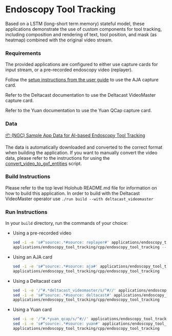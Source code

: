 # Endoscopy Tool Tracking

Based on a LSTM (long-short term memory) stateful model, these applications demonstrate the use of custom components for tool tracking, including composition and rendering of text, tool position, and mask (as heatmap) combined with the original video stream.

### Requirements

The provided applications are configured to either use capture cards for input stream, or a pre-recorded endoscopy video (replayer). 

Follow the [setup instructions from the user guide](https://docs.nvidia.com/clara-holoscan/sdk-user-guide/aja_setup.html) to use the AJA capture card.

Refer to the Deltacast documentation to use the Deltacast VideoMaster capture card.

Refer to the Yuan documentation to use the Yuan QCap capture card.

### Data

[📦️ (NGC) Sample App Data for AI-based Endoscopy Tool Tracking](https://catalog.ngc.nvidia.com/orgs/nvidia/teams/clara-holoscan/resources/holoscan_endoscopy_sample_data)

The data is automatically downloaded and converted to the correct format when building the application.
If you want to manually convert the video data, please refer to the instructions for using the [convert_video_to_gxf_entities](https://github.com/nvidia-holoscan/holoscan-sdk/tree/main/scripts#convert_video_to_gxf_entitiespy) script.


### Build Instructions

Please refer to the top level Holohub README.md file for information on how to build this application.
In order to build with the Deltacast VideoMaster operator use ```./run build --with deltacast_videomaster```

### Run Instructions

In your `build` directory, run the commands of your choice:

* Using a pre-recorded video
    ```bash
    sed -i -e 's#^source:.*#source: replayer#' applications/endoscopy_tool_tracking/cpp/endoscopy_tool_tracking.yaml
    applications/endoscopy_tool_tracking/cpp/endoscopy_tool_tracking --data <data_dir>/endoscopy
    ```

* Using an AJA card
    ```bash
    sed -i -e 's#^source:.*#source: aja#' applications/endoscopy_tool_tracking/cpp/endoscopy_tool_tracking.yaml
    applications/endoscopy_tool_tracking/cpp/endoscopy_tool_tracking
    ```

* Using a Deltacast card
    ```bash
    sed -i -e '/^#.*deltacast_videomaster/s/^#//' applications/endoscopy_tool_tracking/cpp/endoscopy_tool_tracking.yaml
    sed -i -e 's#^source:.*#source: deltacast#' applications/endoscopy_tool_tracking/cpp/endoscopy_tool_tracking.yaml
    applications/endoscopy_tool_tracking/cpp/endoscopy_tool_tracking
    ```
* Using a Yuan card
    ```bash
    sed -i -e '/^#.*yuan_qcap/s/^#//' applications/endoscopy_tool_tracking/cpp/endoscopy_tool_tracking.yaml
    sed -i -e 's#^source:.*#source: yuan#' applications/endoscopy_tool_tracking/cpp/endoscopy_tool_tracking.yaml
    applications/endoscopy_tool_tracking/cpp/endoscopy_tool_tracking
    ```
